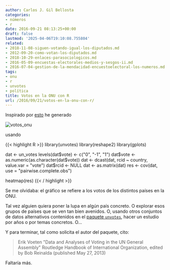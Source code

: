 ```yaml
---
author: Carlos J. Gil Bellosta
categories:
- números
- r
date: 2016-09-21 08:13:25+00:00
draft: false
lastmod: '2025-04-06T19:10:08.755804'
related:
- 2018-11-08-siguen-votando-igual-los-diputados.md
- 2012-09-20-como-votan-los-diputados.md
- 2018-10-29-enlaces-parasociologicos.md
- 2016-05-09-encuestas-electorales-medios-y-sesgos-ii.md
- 2016-07-04-gestion-de-la-mendacidad-encuestoelectoral-los-numeros.md
tags:
- onu
- r
- unvotes
- política
title: Votos en la ONU con R
url: /2016/09/21/votos-en-la-onu-con-r/
---
```


Inspirado por [esto](http://enelmargen.org/datascience/un-voting-patterns/) he generado

![votos_onu](/wp-uploads/2016/09/votos_onu.png#center)

usando

{{< highlight R >}}
library(unvotes)
library(reshape2)
library(gplots)

dat <- un_votes
levels(dat$vote) <- c("0", "-1", "1")
dat$vote <- as.numeric(as.character(dat$vote))
dat <- dcast(dat, rcid ~ country, value.var = "vote")
dat$rcid <- NULL
dat <- as.matrix(dat)
res <- cov(dat, use = "pairwise.complete.obs")

heatmap(res)
{{< / highlight >}}

Se me olvidaba: el gráfico se refiere a los votos de los distintos países en la ONU.

Tal vez alguien quiera poner la lupa en algún país concreto. O explorar esos grupos de países que se ven tan bien avenidos. O, usando otros conjuntos de datos alternativos contenidos en el [paquete `unvotes`](https://github.com/dgrtwo/unvotes), hacer un estudio por años o por temas concretos. O...

Y para terminar, tal como solicita el autor del paquete, cito:

> Erik Voeten "Data and Analyses of Voting in the UN General Assembly" Routledge Handbook of International Organization, edited by Bob Reinalda (published May 27, 2013)

Faltaría más.